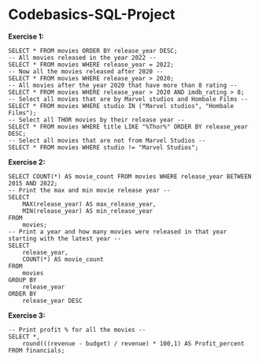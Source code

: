 # Codebasics-SQL-Project

**Exercise 1:**  
```-- Print all movies in the order of their release year (latest first) --  
SELECT * FROM movies ORDER BY release_year DESC;  
-- All movies released in the year 2022 --  
SELECT * FROM movies WHERE release_year = 2022;  
-- Now all the movies released after 2020 --  
SELECT * FROM movies WHERE release_year > 2020;  
-- All movies after the year 2020 that have more than 8 rating --  
SELECT * FROM movies WHERE release_year > 2020 AND imdb_rating > 8;  
-- Select all movies that are by Marvel studios and Hombale Films --  
SELECT * FROM movies WHERE studio IN ("Marvel studios", "Hombale Films");  
-- Select all THOR movies by their release year --  
SELECT * FROM movies WHERE title LIKE "%Thor%" ORDER BY release_year DESC;  
-- Select all movies that are not from Marvel Studios --  
SELECT * FROM movies WHERE studio != "Marvel Studios";
```  

**Exercise 2:**  
```-- How many movies were released between 2015 and 2022 -- 
SELECT COUNT(*) AS movie_count FROM movies WHERE release_year BETWEEN 2015 AND 2022;
-- Print the max and min movie release year --
SELECT 
	MAX(release_year) AS max_release_year,
	MIN(release_year) AS min_release_year
FROM
	movies;
-- Print a year and how many movies were released in that year starting with the latest year --
SELECT
	release_year,
    COUNT(*) AS movie_count
FROM
	movies
GROUP BY
	release_year
ORDER BY
	release_year DESC
```

**Exercise 3:**  
```SELECT * FROM financials;
-- Print profit % for all the movies --
SELECT *,
    round(((revenue - budget) / revenue) * 100,1) AS Profit_percent
FROM financials;
```
